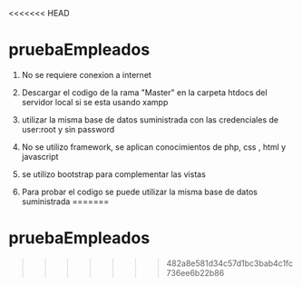 <<<<<<< HEAD
# pruebaEmpleados
 1. No se requiere conexion a internet

2. Descargar el codigo de la rama "Master" en la carpeta htdocs del servidor local si se esta usando xampp 

3. utilizar la misma base de datos suministrada con las credenciales de user:root y sin password 

 4. No se utilizo framework, se aplican conocimientos de php, css , html y javascript

5. se utilizo bootstrap para complementar las vistas 

6. Para probar el codigo se puede utilizar la misma base de datos suministrada 
=======
# pruebaEmpleados
>>>>>>> 482a8e581d34c57d1bc3bab4c1fc736ee6b22b86
